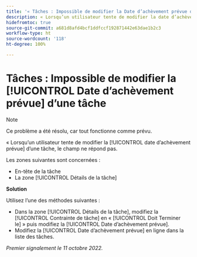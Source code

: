 ```yaml
---
title: '« Tâches : Impossible de modifier la Date d’achèvement prévue d’une tâche »'
description: « Lorsqu’un utilisateur tente de modifier la date d’achèvement prévue d’une tâche, le champ ne répond pas.  »
hidefromtoc: true
source-git-commit: a681d8afd4bcf1ddfccf192871442e63dae1b2c3
workflow-type: ht
source-wordcount: '118'
ht-degree: 100%

---
```



# Tâches : Impossible de modifier la [!UICONTROL Date d’achèvement prévue] d’une tâche

>[!NOTE]
>
>Ce problème a été résolu, car tout fonctionne comme prévu.

« Lorsqu’un utilisateur tente de modifier la [!UICONTROL date d’achèvement prévue] d’une tâche, le champ ne répond pas.

Les zones suivantes sont concernées :

* En-tête de la tâche
* La zone [!UICONTROL Détails de la tâche]

**Solution**

Utilisez l’une des méthodes suivantes :

* Dans la zone [!UICONTROL Détails de la tâche], modifiez la [!UICONTROL Contrainte de tâche] en « [!UICONTROL Doit Terminer le] » puis modifiez la [!UICONTROL Date d’achèvement prévue].
* Modifiez la [!UICONTROL Date d’achèvement prévue] en ligne dans la liste des tâches.

_Premier signalement le 11 octobre 2022._

